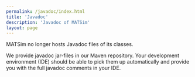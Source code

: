 ```yaml
---
permalink: /javadoc/index.html
title: 'Javadoc'
description: 'Javadoc of MATSim'
layout: page
---
```


MATSim no longer hosts Javadoc files of its classes.

We provide javadoc jar-files in our Maven repository. 
Your development environment (IDE) should be able to pick them up automatically and provide you with the full javadoc comments in your IDE.